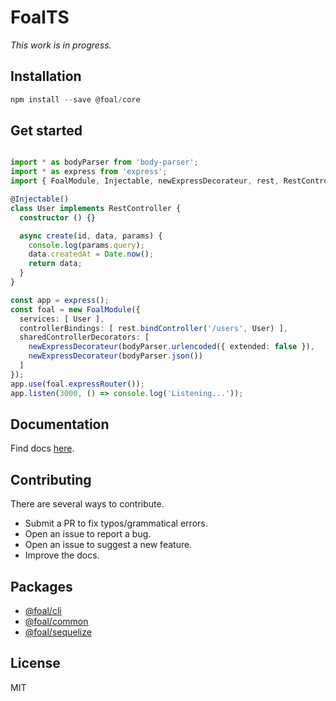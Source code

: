 # FoalTS

*This work is in progress.*

## Installation

```ts
npm install --save @foal/core
```

## Get started

```ts

import * as bodyParser from 'body-parser';
import * as express from 'express';
import { FoalModule, Injectable, newExpressDecorateur, rest, RestController } from '@foal/core';

@Injectable()
class User implements RestController {
  constructor () {}

  async create(id, data, params) {
    console.log(params.query);
    data.createdAt = Date.now();
    return data;
  }
}

const app = express();
const foal = new FoalModule({
  services: [ User ],
  controllerBindings: [ rest.bindController('/users', User) ],
  sharedControllerDecorators: [
    newExpressDecorateur(bodyParser.urlencoded({ extended: false }),
    newExpressDecorateur(bodyParser.json())
  ]
});
app.use(foal.expressRouter());
app.listen(3000, () => console.log('Listening...'));

```

## Documentation

Find docs [here](https://foalts.gitbooks.io/docs/content/).

## Contributing

There are several ways to contribute.

- Submit a PR to fix typos/grammatical errors.
- Open an issue to report a bug.
- Open an issue to suggest a new feature.
- Improve the docs.

## Packages

- [@foal/cli]()
- [@foal/common]()
- [@foal/sequelize]()

## License

MIT
